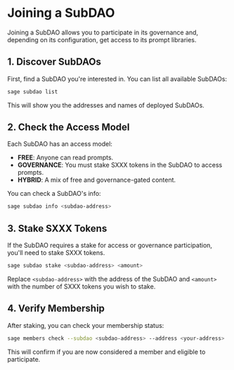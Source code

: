 # Joining a SubDAO

Joining a SubDAO allows you to participate in its governance and, depending on its configuration, get access to its prompt libraries.

## 1. Discover SubDAOs

First, find a SubDAO you're interested in. You can list all available SubDAOs:

```bash
sage subdao list
```

This will show you the addresses and names of deployed SubDAOs.

## 2. Check the Access Model

Each SubDAO has an access model:
*   **FREE**: Anyone can read prompts.
*   **GOVERNANCE**: You must stake SXXX tokens in the SubDAO to access prompts.
*   **HYBRID**: A mix of free and governance-gated content.

You can check a SubDAO's info:
```bash
sage subdao info <subdao-address>
```

## 3. Stake SXXX Tokens

If the SubDAO requires a stake for access or governance participation, you'll need to stake SXXX tokens.

```bash
sage subdao stake <subdao-address> <amount>
```

Replace `<subdao-address>` with the address of the SubDAO and `<amount>` with the number of SXXX tokens you wish to stake.

## 4. Verify Membership

After staking, you can check your membership status:

```bash
sage members check --subdao <subdao-address> --address <your-address>
```

This will confirm if you are now considered a member and eligible to participate.
